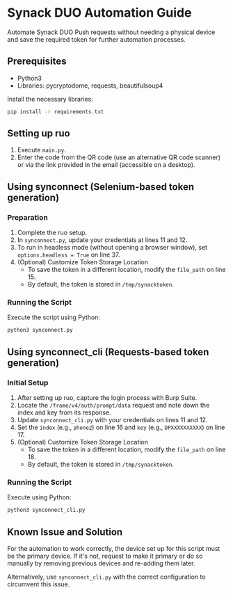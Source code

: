 # Synack DUO Automation Guide

Automate Synack DUO Push requests without needing a physical device and save the required token for further automation processes.

## Prerequisites
- Python3
- Libraries: pycryptodome, requests, beautifulsoup4

Install the necessary libraries:
```bash
pip install -r requirements.txt
```

## Setting up ruo
1. Execute `main.py`.
2. Enter the code from the QR code (use an alternative QR code scanner) or via the link provided in the email (accessible on a desktop).

## Using synconnect (Selenium-based token generation)
### Preparation
1. Complete the ruo setup.
2. In `synconnect.py`, update your credentials at lines 11 and 12.
3. To run in headless mode (without opening a browser window), set `options.headless = True` on line 37.
4. (Optional) Customize Token Storage Location
   - To save the token in a different location, modify the `file_path` on line 15.
   - By default, the token is stored in `/tmp/synacktoken`.

### Running the Script
Execute the script using Python:
```bash
python3 synconnect.py
```

## Using synconnect_cli (Requests-based token generation)
### Initial Setup
1. After setting up ruo, capture the login process with Burp Suite.
2. Locate the `/frame/v4/auth/prompt/data` request and note down the index and key from its response.
3. Update `synconnect_cli.py` with your credentials on lines 11 and 12.
4. Set the `index` (e.g., `phone2`) on line 16 and `key` (e.g., `DPXXXXXXXXXX`) on line 17.
5. (Optional) Customize Token Storage Location
   - To save the token in a different location, modify the `file_path` on line 18.
   - By default, the token is stored in `/tmp/synacktoken`.

### Running the Script
Execute using Python:
```bash
python3 synconnect_cli.py
```

## Known Issue and Solution
For the automation to work correctly, the device set up for this script must be the primary device. If it's not, request to make it primary or do so manually by removing previous devices and re-adding them later.

Alternatively, use `synconnect_cli.py` with the correct configuration to circumvent this issue.